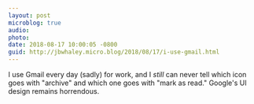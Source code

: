 ```yaml
---
layout: post
microblog: true
audio: 
photo: 
date: 2018-08-17 10:00:05 -0800
guid: http://jbwhaley.micro.blog/2018/08/17/i-use-gmail.html
---
```

I use Gmail every day (sadly) for work, and I *still* can never tell which icon goes with "archive" and which one goes with "mark as read." Google's UI design remains horrendous.

